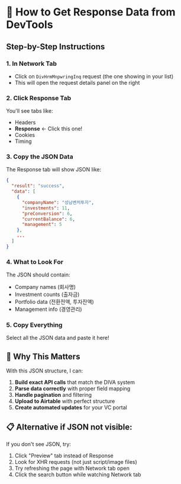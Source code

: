# 🎯 How to Get Response Data from DevTools

## Step-by-Step Instructions

### 1. **In Network Tab**
- Click on `DivHrmMnpwringInq` request (the one showing in your list)
- This will open the request details panel on the right

### 2. **Click Response Tab**
You'll see tabs like:
- Headers
- **Response** ← Click this one!
- Cookies  
- Timing

### 3. **Copy the JSON Data**
The Response tab will show JSON like:
```json
{
  "result": "success",
  "data": [
    {
      "companyName": "성남벤처투자",
      "investments": 11,
      "preConversion": 6,
      "currentBalance": 6,
      "management": 5
    },
    ...
  ]
}
```

### 4. **What to Look For**
The JSON should contain:
- Company names (회사명)
- Investment counts (출자금)  
- Portfolio data (전환전액, 투자잔액)
- Management info (경영관리)

### 5. **Copy Everything**
Select all the JSON data and paste it here!

## 🚀 Why This Matters

With this JSON structure, I can:
1. **Build exact API calls** that match the DIVA system
2. **Parse data correctly** with proper field mapping
3. **Handle pagination** and filtering
4. **Upload to Airtable** with perfect structure
5. **Create automated updates** for your VC portal

## 📋 Alternative if JSON not visible:
If you don't see JSON, try:
1. Click "Preview" tab instead of Response
2. Look for XHR requests (not just script/image files)
3. Try refreshing the page with Network tab open
4. Click the search button while watching Network tab 
